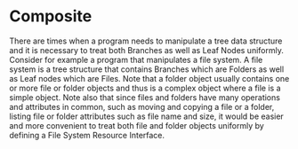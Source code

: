 # Composite

There are times when a program needs to manipulate a tree data structure and it is necessary to treat both Branches as well as Leaf Nodes uniformly. Consider for example a program that manipulates a file system. A file system is a tree structure that contains Branches which are Folders as well as Leaf nodes which are Files. Note that a folder object usually contains one or more file or folder objects and thus is a complex object where a file is a simple object. Note also that since files and folders have many operations and attributes in common, such as moving and copying a file or a folder, listing file or folder attributes such as file name and size, it would be easier and more convenient to treat both file and folder objects uniformly by defining a File System Resource Interface.